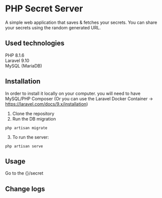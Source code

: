 # PHP Secret Server 

A simple web application that saves & fetches your secrets.
You can share your secrets using the random generated URL.

## Used technologies
PHP 8.1.6  
Laravel 9.10  
MySQL (MariaDB)


## Installation
In order to install it locally on your computer. you will need to have MySQL/PHP Composer (Or you can use the Laravel Docker Container -> https://laravel.com/docs/9.x/installation)
1. Clone the repository  
2. Run the DB migration 
```
php artisan migrate
```  
3. To run the server:
```
php artisan serve
```

## Usage

Go to the {}/secret 

## Change logs

